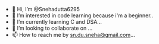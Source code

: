 - 👋 Hi, I’m @Snehadutta6295
- 👀 I’m interested in code learning because i'm a beginner..
- 🌱 I’m currently learning C and DSA...
- 💞️ I’m looking to collaborate on ...
- 📫 How to reach me by sn.du.sneha@gmail.com...

<!---
Snehadutta6295/Snehadutta6295 is a ✨ special ✨ repository because its `README.md` (this file) appears on your GitHub profile.
You can click the Preview link to take a look at your changes.
--->
